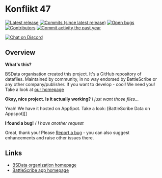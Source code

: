 Konflikt 47
===========

[![Latest release](https://img.shields.io/github/release/BSData/konflikt47.svg?style=flat-square)](https://github.com/BSData/konflikt47/releases/latest)
[![Commits (since latest release)](https://img.shields.io/github/commits-since/BSData/konflikt47/latest.svg?style=flat-square)](https://github.com/BSData/konflikt47/releases)
[![Open bugs](https://img.shields.io/github/issues/BSData/konflikt47/bug.svg?style=flat-square&label=bugs)](https://github.com/BSData/konflikt47/issues?q=is%3Aissue+is%3Aopen+label%3Abug)
[![Contributors](https://img.shields.io/github/contributors/BSData/konflikt47.svg?style=flat-square)](https://github.com/BSData/konflikt47/graphs/contributors)
[![Commit activity the past year](https://img.shields.io/github/commit-activity/y/BSData/konflikt47.svg?style=flat-square)](https://github.com/BSData/konflikt47/pulse/monthly)

[![Chat on Discord](https://img.shields.io/discord/558412685981777922.svg?logo=discord&style=popout-square)](https://www.bsdata.net/discord)

## Overview ##

__What's this?__

BSData organisation created this project. It's a GitHub repository of datafiles.
Maintained by community, in no way endorsed by BattleScribe or any other company/publisher. If you want
to develop - cool! We need you! Take a look at [our homepage][BSData.net]

__Okay, nice project. Is it actually working?__ _I just want those files..._

Yeah! We have it hosted on AppSpot. Take a look: [BattleScribe Data on Appspot][]

__I found a bug!__ / *I have another request*

Great, thank you! Please [Report a bug][bug report] - you can also suggest enhancements and raise other issues there.

## Links ##

* [BSData organization homepage][BSData.net]
* [BattleScribe app homepage](https://www.battlescribe.net/)

[BSData.net]: https://www.bsdata.net/
[bug report]: https://github.com/BSData/konflikt47/issues/new/choose
